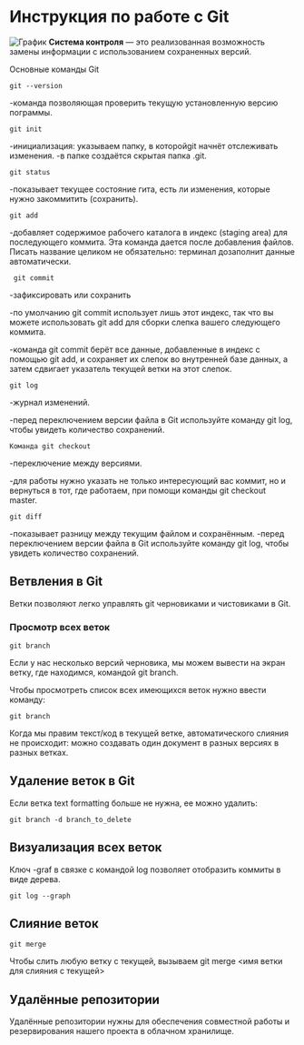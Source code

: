 # **Инструкция по работе с Git** 
![График](git.gif)
**Cистема контроля** — это реализованная возможность замены информации с использованием сохраненных версий.
    
Основные команды Git

    git --version

-команда позволяющая проверить текущую установленную версию пограммы.
   
    git init

-инициализация: указываем папку, в которойgit начнёт отслеживать изменения.
-в папке создаётся скрытая папка .git.

    git status

-показывает текущее состояние гита, есть ли изменения, которые нужно закоммитить (сохранить).

    git add

-добавляет содержимое рабочего каталога в индекс (staging area) для последующего коммита. Эта команда дается после добавления файлов. Писать название целиком не обязательно: терминал дозаполнит данные автоматически.

     git commit

-зафиксировать или сохранить

-по умолчанию git commit использует лишь этот индекс, так что вы можете использовать git add для сборки слепка вашего следующего коммита.

-команда git commit берёт все данные, добавленные в индекс с помощью git add, и сохраняет их слепок во внутренней базе данных, а затем сдвигает указатель текущей ветки на этот слепок.

    git log
    
-журнал изменений.

-перед переключением версии файла в Git используйте команду git log, чтобы увидеть количество сохранений.

    Команда git checkout

-переключение между версиями.

-для работы нужно указать не только
интересующий вас коммит, но и вернуться в тот, где работаем, при помощи команды git checkout master.

    git diff

-показывает разницу между текущим файлом и сохранённым.
-перед переключением версии файла в Git используйте команду git log, чтобы увидеть количество сохранений.

## Ветвления в Git  

Ветки позволяют легко управлять git черновиками и чистовиками в Git. 

### Просмотр всех веток

    git branch
Если у нас несколько версий черновика, мы можем вывести на экран ветку, где находимся, командой git branch.

Чтобы просмотреть список всех имеющихся веток нужно ввести команду:

    git branch

Когда мы правим текст/код в текущей ветке, автоматического слияния не происходит: можно создавать один документ в разных версиях в разных ветках. 

## Удаление веток в Git

Если ветка text formatting больше не нужна, ее можно удалить:

    git branch -d branch_to_delete

## Визуализация всех веток

Ключ -graf в связке с командой log позволяет отобразить коммиты в виде дерева.

    git log --graph

## Слияние веток

    git merge

Чтобы слить любую ветку с текущей, вызываем
git merge <имя ветки для слияния с текущей>

## Удалённые репозитории

Удалённые репозитории нужны для обеспечения совместной работы и резервирования нашего проекта в облачном хранилище.
